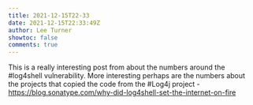 ```yaml
---
title: 2021-12-15T22-33
date: 2021-12-15T22:33:49Z
author: Lee Turner
showtoc: false
comments: true
---
```


This is a really interesting post from about the numbers around the #log4shell vulnerability. More interesting perhaps are the numbers about the projects that copied the code from the #Log4j  project - https://blog.sonatype.com/why-did-log4shell-set-the-internet-on-fire

